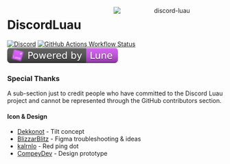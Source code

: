 <div align="center">
<p>
	<img align="right" src="https://raw.githubusercontent.com/DiscordLuau/docs/master/src/assets/vector.svg" width="256" alt="discord-luau"/>
</p>
</div>

# DiscordLuau
<a href="https://discord.gg/DpQwdD8zD3"><img alt="Discord" src="https://img.shields.io/discord/385151591524597761?style=plastic&logo=discord&color=%235865F2"></a>
<a href="https://discord-luau-docs.deno.dev"><img alt="GitHub Actions Workflow Status" src="https://img.shields.io/github/actions/workflow/status/DiscordLuau/discord-luau/update-documentation.yml?style=plastic&logo=githubactions&label=docs&labelColor=%232a3036"></a>
<a href="https://lune-org.github.io/docs"><img alt="Lune" src=".lune/powered-by-lune.svg"></a>


### Special Thanks
A sub-section just to credit people who have committed to the Discord Luau project and cannot be represented through the GitHub contributors section.

#### Icon & Design
- [Dekkonot](https://github.com/Dekkonot) - Tilt concept
- [BlizzarBlitz](https://github.com/BizzarBlitz) - Figma troubleshooting & ideas
- [kalrnlo](https://github.com/kalrnlo) - Red ping dot
- [CompeyDev](https://github.com/CompeyDev) - Design prototype
